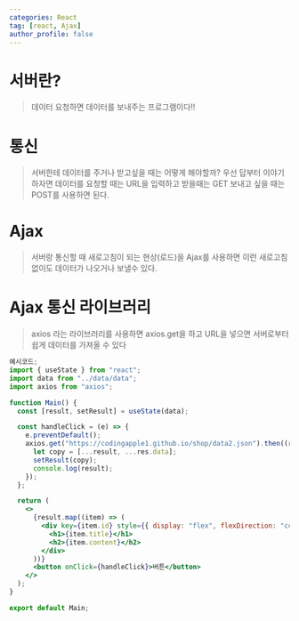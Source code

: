 ```yaml
---
categories: React
tag: [react, Ajax]
author_profile: false
---
```


# 서버란?

> 데이터 요청하면 데이터를 보내주는 프로그램이다!!

# 통신

> 서버한테 데이터를 주거나 받고싶을 때는 어떻게 해야할까?
> 우선 답부터 이야기하자면 데이터를 요청할 때는 URL을 입력하고 받을때는 GET 보내고 싶을 때는 POST를 사용하면 된다.

# Ajax

> 서버랑 통신할 때 새로고침이 되는 현상(로드)을 Ajax를 사용하면 이런 새로고침 없이도 데이터가 나오거나 보낼수 있다.

# Ajax 통신 라이브러리

> axios 라는 라이브러리를 사용하면 axios.get을 하고 URL을 넣으면 서버로부터 쉽게 데이터를 가져올 수 있다

```jsx
예시코드;
import { useState } from "react";
import data from "../data/data";
import axios from "axios";

function Main() {
  const [result, setResult] = useState(data);

  const handleClick = (e) => {
    e.preventDefault();
    axios.get("https://codingapple1.github.io/shop/data2.json").then((res) => {
      let copy = [...result, ...res.data];
      setResult(copy);
      console.log(result);
    });
  };

  return (
    <>
      {result.map((item) => (
        <div key={item.id} style={{ display: "flex", flexDirection: "column" }}>
          <h1>{item.title}</h1>
          <h2>{item.content}</h2>
        </div>
      ))}
      <button onClick={handleClick}>버튼</button>
    </>
  );
}

export default Main;
```
